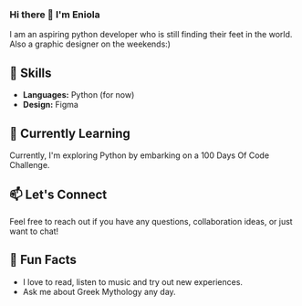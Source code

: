 ### Hi there 👋 I'm Eniola
I am an aspiring python developer who is still finding their feet in the world. Also a graphic designer on the weekends:)

## 🔧 Skills

- **Languages:** Python (for now)
- **Design:** Figma

## 🌱 Currently Learning

Currently, I'm exploring Python by embarking on a 100 Days Of Code Challenge.

## 📫 Let's Connect

Feel free to reach out if you have any questions, collaboration ideas, or just want to chat!

## 🎨 Fun Facts

- I love to read, listen to music and try out new experiences.
- Ask me about Greek Mythology any day.

